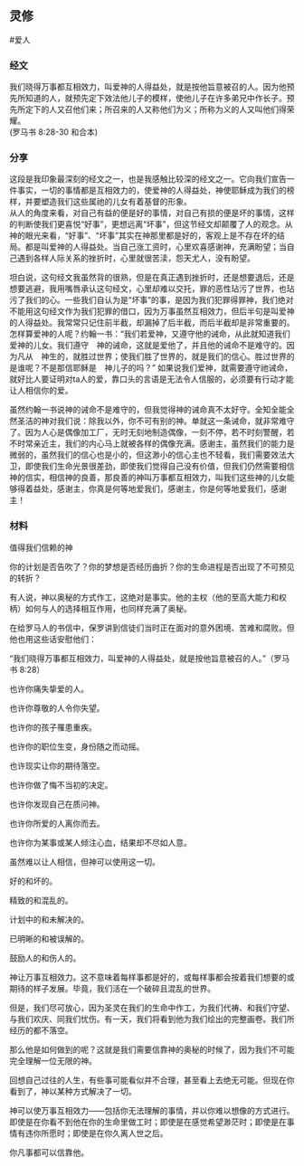 ## 灵修
#爱人
### 经文  
我们晓得万事都互相效力，叫爱神的人得益处，就是按他旨意被召的人。因为他预先所知道的人，就预先定下效法他儿子的模样，使他儿子在许多弟兄中作长子。预先所定下的人又召他们来；所召来的人又称他们为义；所称为义的人又叫他们得荣耀。  
(罗马书 8:28-30 和合本)  
  
### 分享  
这段是我印象最深刻的经文之一，也是我感触比较深的经文之一。它向我们宣告一件事实，一切的事情都是互相效力的，使爱神的人得益处，神使耶稣成为我们的榜样，并要塑造我们这些属祂的儿女有着基督的形象。  
从人的角度来看，对自己有益的便是好的事情，对自己有损的便是坏的事情，这样的判断使我们更喜悦“好事”，更想远离“坏事”，但这节经文却颠覆了人的观念。从神的眼光来看，“好事”、“坏事”其实在神那里都是好的，客观上是不存在坏的结局。都是叫爱神的人得益处。当自己涨工资时，心里欢喜感谢神，充满盼望；当自己遇到各样人际关系的挫折时，心里就很苦渎，怨天尤人，没有盼望。  
  
坦白说，这句经文我虽然背的很熟，但是在真正遇到挫折时，还是想要退后，还是想要逃避，我用嘴唇承认这句经文，心里却难以交托，罪的恶性玷污了世界，也玷污了我们的心。一些我们自认为是“坏事”的事，是因为我们犯罪得罪神，我们绝对不能用这句经文作为我们犯罪的借口，因为万事虽然互相效力，但后半句是叫爱神的人得益处。我常常只记住前半截，却漏掉了后半截，而后半截却是非常重要的。怎样算爱神的人呢？约翰一书：“我们若爱神，又遵守他的诫命，从此就知道我们爱神的儿女。我们遵守　神的诫命，这就是爱他了，并且他的诫命不是难守的。因为凡从　神生的，就胜过世界；使我们胜了世界的，就是我们的信心。胜过世界的是谁呢？不是那信耶稣是　神儿子的吗？” 如果说我们爱神，就需要遵守祂诫命，就好比人要证明对ta人的爱，靠口头的言语是无法令人信服的，必须要有行动才能让人相信你的爱。  
  
虽然约翰一书说神的诫命不是难守的，但我觉得神的诫命真不太好守。全知全能全然圣洁的神对我们说：除我以外，你不可有别的神。单就这一条诫命，就非常难守了。因为人心是偶像加工厂，无时无刻地制造偶像，一刻不停，若不时刻警醒，若不时常亲近主，我们的内心马上就被各样的偶像充满。感谢主，虽然我们的能力是微弱的，虽然我们的信心也是小的，但这渺小的信心主也不轻看，我们需要效法大卫，即使我们生命光景很差劲，即使我们觉得自己没有价值，但我们仍然需要相信神的信实，相信神的良善，那良善的神叫万事都互相效力，叫我们这些神的儿女能够得着益处，感谢主，你真是何等地爱我们，感谢主，你是何等地爱我们，感谢主！  
  
### 材料  
  
值得我们信赖的神  
  
你的计划是否告吹了？你的梦想是否经历曲折？你的生命进程是否出现了不可预见的转折？  
  
有人说，神以奥秘的方式作工，这绝对是事实。他的主权（他的至高大能力和权柄）如何与人的选择相互作用，也同样充满了奥秘。  
  
在给罗马人的书信中，保罗讲到信徒们当时正在面对的意外困境、苦难和腐败。但他也用这些话安慰他们：  
  
“我们晓得万事都互相效力，叫爱神的人得益处，就是按他旨意被召的人。”（罗马书‬ ‭8:28‬）  
  
也许你痛失挚爱的人。  
  
也许你尊敬的人令你失望。  
  
也许你的孩子罹患重疾。  
  
也许你的职位生变，身份随之而动摇。  
  
也许现实让你的期待落空。  
  
也许你做了悔不当初的决定。  
  
也许你发现自己在质问神。  
  
也许你所爱的人离你而去。  
  
也许你为某事或某人倾注心血，结果却不尽如人意。  
  
虽然难以让人相信，但神可以使用这一切。  
  
好的和坏的。  
  
精致的和混乱的。  
  
计划中的和未解决的。  
  
已明晰的和被误解的。  
  
鼓励人的和伤人的。  
  
神让万事互相效力。这不意味着每样事都是好的，或每样事都会按着我们想要的或期待的样子发展。毕竟，我们活在一个破碎且混乱的世界。  
  
但是，我们尽可放心，因为圣灵在我们的生命中作工，为我们代祷、和我们守望、与我们欢庆、同我们忧伤。有一天，我们将看到他为我们绘出的完整画卷。我们所经历的都不落空。  
  
那么他是如何做到的呢？这就是我们需要信靠神的奥秘的时候了，因为我们不可能完全理解一位无限的神。  
  
回想自己过往的人生，有些事可能看似并不合理，甚至看上去绝无可能。但现在你看到了，神以某种方式解决了一切。  
  
神可以使万事互相效力——包括你无法理解的事情，并以你难以想像的方式进行。即使是在你看不到他在你的生命里做工时；即使是在感觉希望渺茫时；即使是在事情有违你所愿时；即使是在你久离人世之后。  
  
你凡事都可以信靠他。
